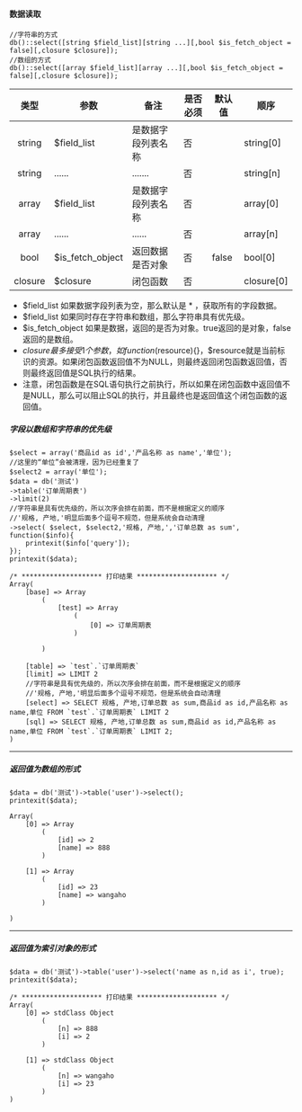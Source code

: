 #### 数据读取

```
//字符串的方式
db()::select([string $field_list][string ...][,bool $is_fetch_object = false][,closure $closure]);
//数组的方式
db()::select([array $field_list][array ...][,bool $is_fetch_object = false][,closure $closure]);
```



|类型|	参数|	备注|	是否必须|	默认值|	顺序|
|:-----------:| ---------- | --- | --- | --- | --- |
|string |	$field_list|是数据字段列表名称|	否| |	string[0]|
|string |	......|.......|	否|	 |	string[n]|
|array |	$field_list|是数据字段列表名称|	否| |	array[0]|
|array |	......|......|	否|	|	array[n]|
|bool   |$is_fetch_object|返回数据是否对象|	否|	false|	bool[0]|
|closure|	$closure|	闭包函数|	否|	|closure[0]|	

- $field_list 如果数据字段列表为空，那么默认是 * ，获取所有的字段数据。
- $field_list 如果同时存在字符串和数组，那么字符串具有优先级。
- $is_fetch_object 如果是数据，返回的是否为对象。true返回的是对象，false返回的是数组。
- $closure 最多接受1个参数，如function($resource){}，$resource就是当前标识的资源。如果闭包函数返回值不为NULL，则最终返回闭包函数返回值，否则最终返回值是SQL执行的结果。
- 注意，闭包函数是在SQL语句执行之前执行，所以如果在闭包函数中返回值不是NULL，那么可以阻止SQL的执行，并且最终也是返回值这个闭包函数的返回值。



##### 字段以数组和字符串的优先级


```
$select = array('商品id as id','产品名称 as name','单位');
//这里的“单位”会被清理，因为已经重复了
$select2 = array('单位');
$data = db('测试')
->table('订单周期表')
->limit(2)
//字符串是具有优先级的，所以次序会排在前面，而不是根据定义的顺序
//'规格, 产地,'明显后面多个逗号不规范，但是系统会自动清理
->select( $select, $select2,'规格, 产地,','订单总数 as sum', function($info){
	printexit($info['query']);
});
printexit($data);
```


```
/* ******************** 打印结果 ******************** */
Array(
    [base] => Array
        (
            [test] => Array
                (
                    [0] => 订单周期表
                )

        )

    [table] => `test`.`订单周期表`
    [limit] => LIMIT 2
    //字符串是具有优先级的，所以次序会排在前面，而不是根据定义的顺序
    //'规格, 产地,'明显后面多个逗号不规范，但是系统会自动清理
    [select] => SELECT 规格, 产地,订单总数 as sum,商品id as id,产品名称 as name,单位 FROM `test`.`订单周期表` LIMIT 2
    [sql] => SELECT 规格, 产地,订单总数 as sum,商品id as id,产品名称 as name,单位 FROM `test`.`订单周期表` LIMIT 2;
)
```



---


##### 返回值为数组的形式



```
$data = db('测试')->table('user')->select();
printexit($data);
```


```
Array(
    [0] => Array
        (
            [id] => 2
            [name] => 888
        )

    [1] => Array
        (
            [id] => 23
            [name] => wangaho
        )

)
```


---

##### 返回值为索引对象的形式
```
$data = db('测试')->table('user')->select('name as n,id as i', true);
printexit($data);
```


```
/* ******************** 打印结果 ******************** */
Array(
    [0] => stdClass Object
        (
            [n] => 888
            [i] => 2
        )

    [1] => stdClass Object
        (
            [n] => wangaho
            [i] => 23
        )
)
```
